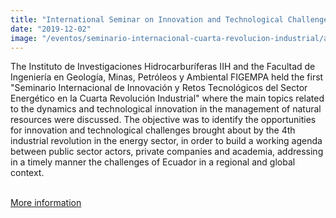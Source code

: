 ```yaml
---
title: "International Seminar on Innovation and Technological Challenges of the Energy Sector in the Fourth Industrial Revolution"
date: "2019-12-02"
image: "/eventos/seminario-internacional-cuarta-revolucion-industrial/afiche.jpg"
---
```


The Instituto de Investigaciones Hidrocarburíferas IIH and the Facultad de Ingeniería en Geología, Minas, Petróleos y Ambiental FIGEMPA held the first "Seminario Internacional de Innovación y Retos Tecnológicos del Sector Energético en la Cuarta Revolución Industrial" where the main topics related to the dynamics and technological innovation in the management of natural resources were discussed. The objective was to identify the opportunities for innovation and technological challenges brought about by the 4th industrial revolution in the energy sector, in order to build a working agenda between public sector actors, private companies and academia, addressing in a timely manner the challenges of Ecuador in a regional and global context.

<br>
<a className='flex items-center gap-3 p-3 font-semibold transition-colors rounded md:p-4 bg-amber-100 hover:bg-amber-300 active:scale-105' href='https://www.iih-uce.org/en/evento2' target='_blank'>More information</a>
